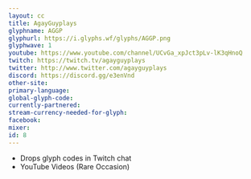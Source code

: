 ```yaml
---
layout: cc
title: AgayGuyplays
glyphname: AGGP
glyphurl: https://i.glyphs.wf/glyphs/AGGP.png
glyphwave: 1
youtube: https://www.youtube.com/channel/UCvGa_xpJct3pLv-lK3qHnoQ
twitch: https://twitch.tv/agayguyplays
twitter: http://www.twitter.com/agayguyplays
discord: https://discord.gg/e3enVnd
other-site: 
primary-language: 
global-glyph-code: 
currently-partnered: 
stream-currency-needed-for-glyph: 
facebook: 
mixer: 
id: 8
---
```

* Drops glyph codes in Twitch chat
* YouTube Videos (Rare Occasion)

